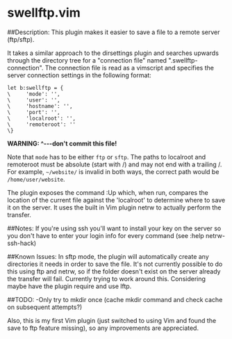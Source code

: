 swellftp.vim
==============

##Description:
This plugin makes it easier to save a file to a remote server (ftp/sftp).

It takes a similar approach to the dirsettings plugin and searches upwards through the directory tree
for a "connection file" named ".swellftp-connection". The connection file is read as a vimscript and 
specifies the server connection settings in the following format:

    let b:swellftp = {
    \     'mode': '',
    \     'user': '',
    \     'hostname': '',
    \     'port': '',
    \     'localroot': '',
    \     'remoteroot': '' 
    \}

__WARNING: ^---don't commit this file!__

Note that `mode` has to be either `ftp` or `sftp`. The paths to localroot and remoteroot must be absolute (start with /) and may not end with a trailing /. For example, `~/website/` is invalid in both ways, the correct path would be `/home/user/website`.

The plugin exposes the command :Up which, when run, compares the location of the current file against
the 'localroot' to determine where to save it on the server. It uses the built in Vim plugin netrw to
actually perform the transfer.

##Notes:
If you're using ssh you'll want to install your key on the server so you don't have to enter your
login info for every command (see :help netrw-ssh-hack) 

##Known Issues:
In sftp mode, the plugin will automatically create any directories it needs in order to save the file. It's not
currently possible to do this using ftp and netrw, so if the folder doesn't exist on the server already the
transfer will fail. Currently trying to work around this. Considering maybe have the plugin require and use lftp.

##TODO:
-Only try to mkdir once (cache mkdir command and check cache on subsequent attempts?)

Also, this is my first Vim plugin (just switched to using Vim and found the save to ftp feature missing), so any
improvements are appreciated.
